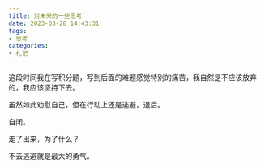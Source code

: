 ```yaml
---
title: 对未来的一些思考
date: 2023-03-28 14:43:31
tags:
- 思考
categories:
- 札记
---
```


这段时间我在写积分题，写到后面的难题感觉特别的痛苦，我自然是不应该放弃的，我应该坚持下去。

虽然如此劝慰自己，但在行动上还是逃避，退后。

自闭。

走了出来，为了什么？

不去逃避就是最大的勇气。



